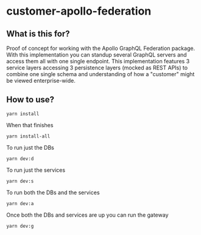 # customer-apollo-federation

## What is this for?

Proof of concept for working with the Apollo GraphQL Federation package. With this implementation you can standup several GraphQL servers and access them all with one single endpoint. This implementation features 3 service layers accessing 3 persistence layers (mocked as REST APIs) to combine one single schema and understanding of how a "customer" might be viewed enterprise-wide.

## How to use?

```
yarn install
```

When that finishes

```
yarn install-all
```

To run just the DBs
```
yarn dev:d
```

To run just the services
```
yarn dev:s
```

To run both the DBs and the services
```
yarn dev:a
```

Once both the DBs and services are up you can run the gateway

```
yarn dev:g
```
